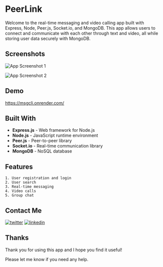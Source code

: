 # PeerLink

Welcome to the real-time messaging and video calling app built with Express, Node, Peer.js, Socket.io, and MongoDB. This app allows users to connect and communicate with each other through text and video, all while storing user data securely with MongoDB.

## Screenshots

![App Screenshot 1](https://i.postimg.cc/1XZbkZ2b/demo-ss-01.png)

![App Screenshot 2](https://i.postimg.cc/x8YFs3b2/demo-ss-02.png)

## Demo

<https://msgcli.onrender.com/>

## Built With

- **Express.js** - Web framework for Node.js
- **Node.js** - JavaScript runtime environment
- **Peer.js** - Peer-to-peer library
- **Socket.io** - Real-time communication library
- **MongoDB** - NoSQL database

## Features

    1. User registration and login
    2. User search
    3. Real-time messaging
    4. Video calls
    5. Group chat

## Contact Me

[![twitter](https://img.shields.io/badge/twitter-1DA1F2?style=for-the-badge&logo=twitter&logoColor=white)](https://twitter.com/rahulreddy_001)
[![linkedin](https://img.shields.io/badge/linkedin-0A66C2?style=for-the-badge&logo=linkedin&logoColor=white)](https://www.linkedin.com/in/rahulreddy001)

## Thanks

Thank you for using this app and I hope you find it useful!

Please let me know if you need any help.
